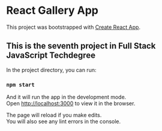 # React Gallery App

This project was bootstrapped with [Create React App](https://github.com/facebook/create-react-app).

## This is the seventh project in Full Stack JavaScript Techdegree

In the project directory, you can run:

### `npm start`

And it will run the app in the development mode.\
Open [http://localhost:3000](http://localhost:3000) to view it in the browser.

The page will reload if you make edits.\
You will also see any lint errors in the console.


